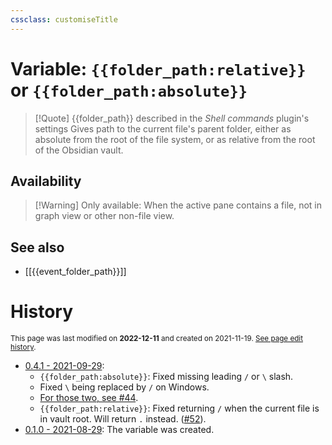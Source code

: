 ```yaml
---
cssclass: customiseTitle
---
```

# Variable: `{{folder_path:relative}}` or `{{folder_path:absolute}}`
> [!Quote] {{folder_path}} described in the *Shell commands* plugin's settings
> Gives path to the current file's parent folder, either as absolute from the root of the file system, or as relative from the root of the Obsidian vault.

## Availability
> [!Warning] Only available:
> When the active pane contains a file, not in graph view or other non-file view.

## See also
- [[{{event_folder_path}}]]

# History
<small>This page was last modified on <strong>2022-12-11</strong> and created on 2021-11-19. <a href="https://github.com/Taitava/obsidian-shellcommands-documentation/commits/main/./Variables/%7B%7Bfolder_path%7D%7D.md">See page edit history</a>.</small>
- [0.4.1 - 2021-09-29](https://github.com/Taitava/obsidian-shellcommands/blob/main/CHANGELOG.md#041---2021-09-29):
	- `{{folder_path:absolute}}`: Fixed missing leading `/` or `\` slash.
	- Fixed `\` being replaced by `/` on Windows.
	- [For those two, see #44](https://github.com/Taitava/obsidian-shellcommands/issues/44).
	- `{{folder_path:relative}}`: Fixed returning `/` when the current file is in vault root. Will return `.` instead. ([#52](https://github.com/Taitava/obsidian-shellcommands/issues/52)).
- [0.1.0 - 2021-08-29](https://github.com/Taitava/obsidian-shellcommands/blob/main/CHANGELOG.md#010---2021-08-29): The variable was created.
